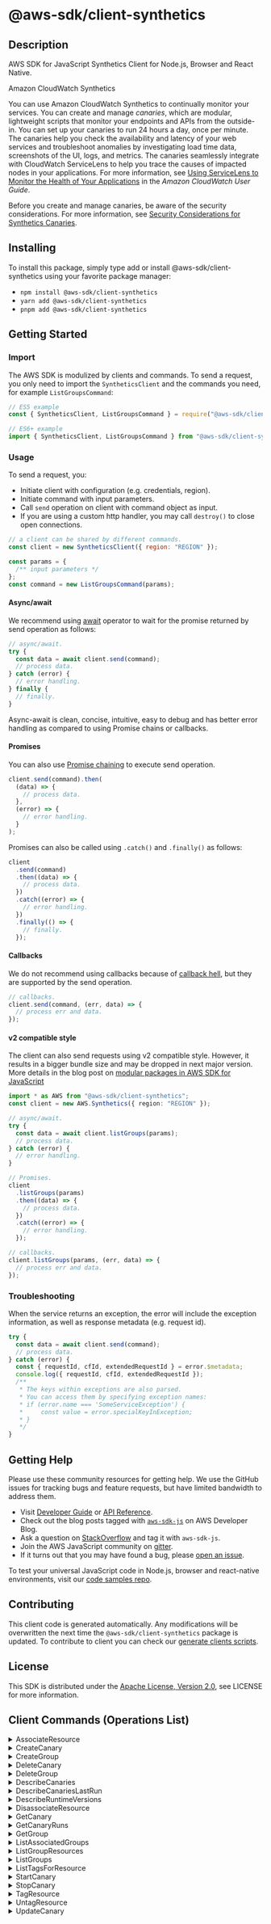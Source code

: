 <!-- generated file, do not edit directly -->

# @aws-sdk/client-synthetics

## Description

AWS SDK for JavaScript Synthetics Client for Node.js, Browser and React Native.

<fullname>Amazon CloudWatch Synthetics</fullname>

<p>You can use Amazon CloudWatch Synthetics to continually monitor your services. You can
create and manage <i>canaries</i>, which are modular, lightweight scripts
that monitor your endpoints and APIs
from the outside-in. You can set up your canaries to run
24 hours a day, once per minute. The canaries help you check the availability and latency
of your web services and troubleshoot anomalies by investigating load time data,
screenshots of the UI, logs, and metrics. The canaries seamlessly integrate with CloudWatch
ServiceLens to help you trace the causes of impacted nodes in your applications. For more
information, see <a href="https://docs.aws.amazon.com/AmazonCloudWatch/latest/monitoring/ServiceLens.html">Using ServiceLens to Monitor
the Health of Your Applications</a> in the <i>Amazon CloudWatch User
Guide</i>.</p>
<p>Before you create and manage canaries, be aware of the security considerations. For more
information, see <a href="https://docs.aws.amazon.com/AmazonCloudWatch/latest/monitoring/servicelens_canaries_security.html">Security
Considerations for Synthetics Canaries</a>.</p>

## Installing

To install this package, simply type add or install @aws-sdk/client-synthetics
using your favorite package manager:

- `npm install @aws-sdk/client-synthetics`
- `yarn add @aws-sdk/client-synthetics`
- `pnpm add @aws-sdk/client-synthetics`

## Getting Started

### Import

The AWS SDK is modulized by clients and commands.
To send a request, you only need to import the `SyntheticsClient` and
the commands you need, for example `ListGroupsCommand`:

```js
// ES5 example
const { SyntheticsClient, ListGroupsCommand } = require("@aws-sdk/client-synthetics");
```

```ts
// ES6+ example
import { SyntheticsClient, ListGroupsCommand } from "@aws-sdk/client-synthetics";
```

### Usage

To send a request, you:

- Initiate client with configuration (e.g. credentials, region).
- Initiate command with input parameters.
- Call `send` operation on client with command object as input.
- If you are using a custom http handler, you may call `destroy()` to close open connections.

```js
// a client can be shared by different commands.
const client = new SyntheticsClient({ region: "REGION" });

const params = {
  /** input parameters */
};
const command = new ListGroupsCommand(params);
```

#### Async/await

We recommend using [await](https://developer.mozilla.org/en-US/docs/Web/JavaScript/Reference/Operators/await)
operator to wait for the promise returned by send operation as follows:

```js
// async/await.
try {
  const data = await client.send(command);
  // process data.
} catch (error) {
  // error handling.
} finally {
  // finally.
}
```

Async-await is clean, concise, intuitive, easy to debug and has better error handling
as compared to using Promise chains or callbacks.

#### Promises

You can also use [Promise chaining](https://developer.mozilla.org/en-US/docs/Web/JavaScript/Guide/Using_promises#chaining)
to execute send operation.

```js
client.send(command).then(
  (data) => {
    // process data.
  },
  (error) => {
    // error handling.
  }
);
```

Promises can also be called using `.catch()` and `.finally()` as follows:

```js
client
  .send(command)
  .then((data) => {
    // process data.
  })
  .catch((error) => {
    // error handling.
  })
  .finally(() => {
    // finally.
  });
```

#### Callbacks

We do not recommend using callbacks because of [callback hell](http://callbackhell.com/),
but they are supported by the send operation.

```js
// callbacks.
client.send(command, (err, data) => {
  // process err and data.
});
```

#### v2 compatible style

The client can also send requests using v2 compatible style.
However, it results in a bigger bundle size and may be dropped in next major version. More details in the blog post
on [modular packages in AWS SDK for JavaScript](https://aws.amazon.com/blogs/developer/modular-packages-in-aws-sdk-for-javascript/)

```ts
import * as AWS from "@aws-sdk/client-synthetics";
const client = new AWS.Synthetics({ region: "REGION" });

// async/await.
try {
  const data = await client.listGroups(params);
  // process data.
} catch (error) {
  // error handling.
}

// Promises.
client
  .listGroups(params)
  .then((data) => {
    // process data.
  })
  .catch((error) => {
    // error handling.
  });

// callbacks.
client.listGroups(params, (err, data) => {
  // process err and data.
});
```

### Troubleshooting

When the service returns an exception, the error will include the exception information,
as well as response metadata (e.g. request id).

```js
try {
  const data = await client.send(command);
  // process data.
} catch (error) {
  const { requestId, cfId, extendedRequestId } = error.$metadata;
  console.log({ requestId, cfId, extendedRequestId });
  /**
   * The keys within exceptions are also parsed.
   * You can access them by specifying exception names:
   * if (error.name === 'SomeServiceException') {
   *     const value = error.specialKeyInException;
   * }
   */
}
```

## Getting Help

Please use these community resources for getting help.
We use the GitHub issues for tracking bugs and feature requests, but have limited bandwidth to address them.

- Visit [Developer Guide](https://docs.aws.amazon.com/sdk-for-javascript/v3/developer-guide/welcome.html)
  or [API Reference](https://docs.aws.amazon.com/AWSJavaScriptSDK/v3/latest/index.html).
- Check out the blog posts tagged with [`aws-sdk-js`](https://aws.amazon.com/blogs/developer/tag/aws-sdk-js/)
  on AWS Developer Blog.
- Ask a question on [StackOverflow](https://stackoverflow.com/questions/tagged/aws-sdk-js) and tag it with `aws-sdk-js`.
- Join the AWS JavaScript community on [gitter](https://gitter.im/aws/aws-sdk-js-v3).
- If it turns out that you may have found a bug, please [open an issue](https://github.com/aws/aws-sdk-js-v3/issues/new/choose).

To test your universal JavaScript code in Node.js, browser and react-native environments,
visit our [code samples repo](https://github.com/aws-samples/aws-sdk-js-tests).

## Contributing

This client code is generated automatically. Any modifications will be overwritten the next time the `@aws-sdk/client-synthetics` package is updated.
To contribute to client you can check our [generate clients scripts](https://github.com/aws/aws-sdk-js-v3/tree/main/scripts/generate-clients).

## License

This SDK is distributed under the
[Apache License, Version 2.0](http://www.apache.org/licenses/LICENSE-2.0),
see LICENSE for more information.

## Client Commands (Operations List)

<details>
<summary>
AssociateResource
</summary>

[Command API Reference](https://docs.aws.amazon.com/AWSJavaScriptSDK/v3/latest/client/synthetics/command/AssociateResourceCommand/) / [Input](https://docs.aws.amazon.com/AWSJavaScriptSDK/v3/latest/Package/-aws-sdk-client-synthetics/Interface/AssociateResourceCommandInput/) / [Output](https://docs.aws.amazon.com/AWSJavaScriptSDK/v3/latest/Package/-aws-sdk-client-synthetics/Interface/AssociateResourceCommandOutput/)

</details>
<details>
<summary>
CreateCanary
</summary>

[Command API Reference](https://docs.aws.amazon.com/AWSJavaScriptSDK/v3/latest/client/synthetics/command/CreateCanaryCommand/) / [Input](https://docs.aws.amazon.com/AWSJavaScriptSDK/v3/latest/Package/-aws-sdk-client-synthetics/Interface/CreateCanaryCommandInput/) / [Output](https://docs.aws.amazon.com/AWSJavaScriptSDK/v3/latest/Package/-aws-sdk-client-synthetics/Interface/CreateCanaryCommandOutput/)

</details>
<details>
<summary>
CreateGroup
</summary>

[Command API Reference](https://docs.aws.amazon.com/AWSJavaScriptSDK/v3/latest/client/synthetics/command/CreateGroupCommand/) / [Input](https://docs.aws.amazon.com/AWSJavaScriptSDK/v3/latest/Package/-aws-sdk-client-synthetics/Interface/CreateGroupCommandInput/) / [Output](https://docs.aws.amazon.com/AWSJavaScriptSDK/v3/latest/Package/-aws-sdk-client-synthetics/Interface/CreateGroupCommandOutput/)

</details>
<details>
<summary>
DeleteCanary
</summary>

[Command API Reference](https://docs.aws.amazon.com/AWSJavaScriptSDK/v3/latest/client/synthetics/command/DeleteCanaryCommand/) / [Input](https://docs.aws.amazon.com/AWSJavaScriptSDK/v3/latest/Package/-aws-sdk-client-synthetics/Interface/DeleteCanaryCommandInput/) / [Output](https://docs.aws.amazon.com/AWSJavaScriptSDK/v3/latest/Package/-aws-sdk-client-synthetics/Interface/DeleteCanaryCommandOutput/)

</details>
<details>
<summary>
DeleteGroup
</summary>

[Command API Reference](https://docs.aws.amazon.com/AWSJavaScriptSDK/v3/latest/client/synthetics/command/DeleteGroupCommand/) / [Input](https://docs.aws.amazon.com/AWSJavaScriptSDK/v3/latest/Package/-aws-sdk-client-synthetics/Interface/DeleteGroupCommandInput/) / [Output](https://docs.aws.amazon.com/AWSJavaScriptSDK/v3/latest/Package/-aws-sdk-client-synthetics/Interface/DeleteGroupCommandOutput/)

</details>
<details>
<summary>
DescribeCanaries
</summary>

[Command API Reference](https://docs.aws.amazon.com/AWSJavaScriptSDK/v3/latest/client/synthetics/command/DescribeCanariesCommand/) / [Input](https://docs.aws.amazon.com/AWSJavaScriptSDK/v3/latest/Package/-aws-sdk-client-synthetics/Interface/DescribeCanariesCommandInput/) / [Output](https://docs.aws.amazon.com/AWSJavaScriptSDK/v3/latest/Package/-aws-sdk-client-synthetics/Interface/DescribeCanariesCommandOutput/)

</details>
<details>
<summary>
DescribeCanariesLastRun
</summary>

[Command API Reference](https://docs.aws.amazon.com/AWSJavaScriptSDK/v3/latest/client/synthetics/command/DescribeCanariesLastRunCommand/) / [Input](https://docs.aws.amazon.com/AWSJavaScriptSDK/v3/latest/Package/-aws-sdk-client-synthetics/Interface/DescribeCanariesLastRunCommandInput/) / [Output](https://docs.aws.amazon.com/AWSJavaScriptSDK/v3/latest/Package/-aws-sdk-client-synthetics/Interface/DescribeCanariesLastRunCommandOutput/)

</details>
<details>
<summary>
DescribeRuntimeVersions
</summary>

[Command API Reference](https://docs.aws.amazon.com/AWSJavaScriptSDK/v3/latest/client/synthetics/command/DescribeRuntimeVersionsCommand/) / [Input](https://docs.aws.amazon.com/AWSJavaScriptSDK/v3/latest/Package/-aws-sdk-client-synthetics/Interface/DescribeRuntimeVersionsCommandInput/) / [Output](https://docs.aws.amazon.com/AWSJavaScriptSDK/v3/latest/Package/-aws-sdk-client-synthetics/Interface/DescribeRuntimeVersionsCommandOutput/)

</details>
<details>
<summary>
DisassociateResource
</summary>

[Command API Reference](https://docs.aws.amazon.com/AWSJavaScriptSDK/v3/latest/client/synthetics/command/DisassociateResourceCommand/) / [Input](https://docs.aws.amazon.com/AWSJavaScriptSDK/v3/latest/Package/-aws-sdk-client-synthetics/Interface/DisassociateResourceCommandInput/) / [Output](https://docs.aws.amazon.com/AWSJavaScriptSDK/v3/latest/Package/-aws-sdk-client-synthetics/Interface/DisassociateResourceCommandOutput/)

</details>
<details>
<summary>
GetCanary
</summary>

[Command API Reference](https://docs.aws.amazon.com/AWSJavaScriptSDK/v3/latest/client/synthetics/command/GetCanaryCommand/) / [Input](https://docs.aws.amazon.com/AWSJavaScriptSDK/v3/latest/Package/-aws-sdk-client-synthetics/Interface/GetCanaryCommandInput/) / [Output](https://docs.aws.amazon.com/AWSJavaScriptSDK/v3/latest/Package/-aws-sdk-client-synthetics/Interface/GetCanaryCommandOutput/)

</details>
<details>
<summary>
GetCanaryRuns
</summary>

[Command API Reference](https://docs.aws.amazon.com/AWSJavaScriptSDK/v3/latest/client/synthetics/command/GetCanaryRunsCommand/) / [Input](https://docs.aws.amazon.com/AWSJavaScriptSDK/v3/latest/Package/-aws-sdk-client-synthetics/Interface/GetCanaryRunsCommandInput/) / [Output](https://docs.aws.amazon.com/AWSJavaScriptSDK/v3/latest/Package/-aws-sdk-client-synthetics/Interface/GetCanaryRunsCommandOutput/)

</details>
<details>
<summary>
GetGroup
</summary>

[Command API Reference](https://docs.aws.amazon.com/AWSJavaScriptSDK/v3/latest/client/synthetics/command/GetGroupCommand/) / [Input](https://docs.aws.amazon.com/AWSJavaScriptSDK/v3/latest/Package/-aws-sdk-client-synthetics/Interface/GetGroupCommandInput/) / [Output](https://docs.aws.amazon.com/AWSJavaScriptSDK/v3/latest/Package/-aws-sdk-client-synthetics/Interface/GetGroupCommandOutput/)

</details>
<details>
<summary>
ListAssociatedGroups
</summary>

[Command API Reference](https://docs.aws.amazon.com/AWSJavaScriptSDK/v3/latest/client/synthetics/command/ListAssociatedGroupsCommand/) / [Input](https://docs.aws.amazon.com/AWSJavaScriptSDK/v3/latest/Package/-aws-sdk-client-synthetics/Interface/ListAssociatedGroupsCommandInput/) / [Output](https://docs.aws.amazon.com/AWSJavaScriptSDK/v3/latest/Package/-aws-sdk-client-synthetics/Interface/ListAssociatedGroupsCommandOutput/)

</details>
<details>
<summary>
ListGroupResources
</summary>

[Command API Reference](https://docs.aws.amazon.com/AWSJavaScriptSDK/v3/latest/client/synthetics/command/ListGroupResourcesCommand/) / [Input](https://docs.aws.amazon.com/AWSJavaScriptSDK/v3/latest/Package/-aws-sdk-client-synthetics/Interface/ListGroupResourcesCommandInput/) / [Output](https://docs.aws.amazon.com/AWSJavaScriptSDK/v3/latest/Package/-aws-sdk-client-synthetics/Interface/ListGroupResourcesCommandOutput/)

</details>
<details>
<summary>
ListGroups
</summary>

[Command API Reference](https://docs.aws.amazon.com/AWSJavaScriptSDK/v3/latest/client/synthetics/command/ListGroupsCommand/) / [Input](https://docs.aws.amazon.com/AWSJavaScriptSDK/v3/latest/Package/-aws-sdk-client-synthetics/Interface/ListGroupsCommandInput/) / [Output](https://docs.aws.amazon.com/AWSJavaScriptSDK/v3/latest/Package/-aws-sdk-client-synthetics/Interface/ListGroupsCommandOutput/)

</details>
<details>
<summary>
ListTagsForResource
</summary>

[Command API Reference](https://docs.aws.amazon.com/AWSJavaScriptSDK/v3/latest/client/synthetics/command/ListTagsForResourceCommand/) / [Input](https://docs.aws.amazon.com/AWSJavaScriptSDK/v3/latest/Package/-aws-sdk-client-synthetics/Interface/ListTagsForResourceCommandInput/) / [Output](https://docs.aws.amazon.com/AWSJavaScriptSDK/v3/latest/Package/-aws-sdk-client-synthetics/Interface/ListTagsForResourceCommandOutput/)

</details>
<details>
<summary>
StartCanary
</summary>

[Command API Reference](https://docs.aws.amazon.com/AWSJavaScriptSDK/v3/latest/client/synthetics/command/StartCanaryCommand/) / [Input](https://docs.aws.amazon.com/AWSJavaScriptSDK/v3/latest/Package/-aws-sdk-client-synthetics/Interface/StartCanaryCommandInput/) / [Output](https://docs.aws.amazon.com/AWSJavaScriptSDK/v3/latest/Package/-aws-sdk-client-synthetics/Interface/StartCanaryCommandOutput/)

</details>
<details>
<summary>
StopCanary
</summary>

[Command API Reference](https://docs.aws.amazon.com/AWSJavaScriptSDK/v3/latest/client/synthetics/command/StopCanaryCommand/) / [Input](https://docs.aws.amazon.com/AWSJavaScriptSDK/v3/latest/Package/-aws-sdk-client-synthetics/Interface/StopCanaryCommandInput/) / [Output](https://docs.aws.amazon.com/AWSJavaScriptSDK/v3/latest/Package/-aws-sdk-client-synthetics/Interface/StopCanaryCommandOutput/)

</details>
<details>
<summary>
TagResource
</summary>

[Command API Reference](https://docs.aws.amazon.com/AWSJavaScriptSDK/v3/latest/client/synthetics/command/TagResourceCommand/) / [Input](https://docs.aws.amazon.com/AWSJavaScriptSDK/v3/latest/Package/-aws-sdk-client-synthetics/Interface/TagResourceCommandInput/) / [Output](https://docs.aws.amazon.com/AWSJavaScriptSDK/v3/latest/Package/-aws-sdk-client-synthetics/Interface/TagResourceCommandOutput/)

</details>
<details>
<summary>
UntagResource
</summary>

[Command API Reference](https://docs.aws.amazon.com/AWSJavaScriptSDK/v3/latest/client/synthetics/command/UntagResourceCommand/) / [Input](https://docs.aws.amazon.com/AWSJavaScriptSDK/v3/latest/Package/-aws-sdk-client-synthetics/Interface/UntagResourceCommandInput/) / [Output](https://docs.aws.amazon.com/AWSJavaScriptSDK/v3/latest/Package/-aws-sdk-client-synthetics/Interface/UntagResourceCommandOutput/)

</details>
<details>
<summary>
UpdateCanary
</summary>

[Command API Reference](https://docs.aws.amazon.com/AWSJavaScriptSDK/v3/latest/client/synthetics/command/UpdateCanaryCommand/) / [Input](https://docs.aws.amazon.com/AWSJavaScriptSDK/v3/latest/Package/-aws-sdk-client-synthetics/Interface/UpdateCanaryCommandInput/) / [Output](https://docs.aws.amazon.com/AWSJavaScriptSDK/v3/latest/Package/-aws-sdk-client-synthetics/Interface/UpdateCanaryCommandOutput/)

</details>
